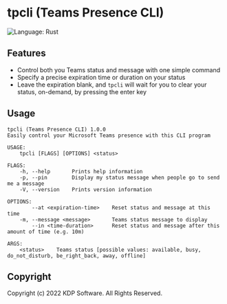 # tpcli (Teams Presence CLI)

<img alt="Language: Rust" src="https://img.shields.io/badge/language-Rust-orange">

## Features

- Control both you Teams status and message with one simple command
- Specify a precise expiration time or duration on your status
- Leave the expiration blank, and `tpcli` will wait for you to clear your status, on-demand, by pressing the enter key

## Usage

```
tpcli (Teams Presence CLI) 1.0.0
Easily control your Microsoft Teams presence with this CLI program

USAGE:
    tpcli [FLAGS] [OPTIONS] <status>

FLAGS:
    -h, --help       Prints help information
    -p, --pin        Display my status message when people go to send me a message
    -V, --version    Prints version information

OPTIONS:
        --at <expiration-time>    Reset status and message at this time
    -m, --message <message>       Teams status message to display
        --in <time-duration>      Reset status and message after this amount of time (e.g. 10m)

ARGS:
    <status>    Teams status [possible values: available, busy, do_not_disturb, be_right_back, away, offline]
```

## Copyright

Copyright (c) 2022 KDP Software. All Rights Reserved.
